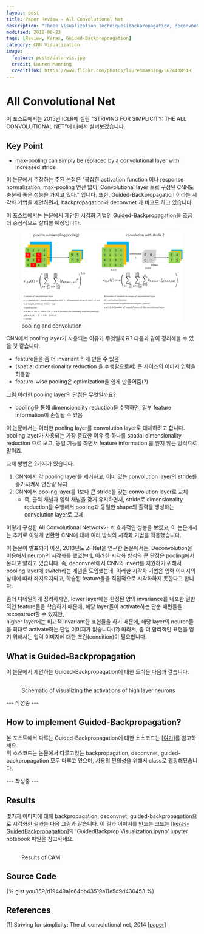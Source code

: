 ```yaml
---
layout: post
title: Paper Review - All Convolutional Net
description: "Three Visualization Techniques(backpropagation, deconvnet, guided-backpropagation)"
modified: 2018-08-23
tags: [Review, Keras, Guided-Backpropoagation]
category: CNN Visualization
image:
  feature: posts/data-vis.jpg
  credit: Lauren Manning
  creditlink: https://www.flickr.com/photos/laurenmanning/5674438518
---
```


# All Convolutional Net
이 포스트에서는 2015년 ICLR에 실린 "STRIVING FOR SIMPLICITY: THE ALL CONVOLUTIONAL NET"에 대해서 살펴보겠습니다.

## Key Point
- max-pooling can simply be replaced by a convolutional layer with increased stride

이 논문에서 주장하는 주된 논점은 "복잡한 activation function 이나 response normalization, max-pooling 연산 없이, Convolutional layer 들로 구성된 CNN도 충분히 좋은 성능을 가지고 있다." 입니다.
또한, Guided-Backpropagation 이라는 시각화 기법을 제안하면서, backpropagation과 deconvnet 과 비교도 하고 있습니다.

이 포스트에서는 논문에서 제안한 시각화 기법인 Guided-Backpropagation을 조금 더 중점적으로 살펴볼 예정입니다.

<figure>
	<img src="/images/contents/allconvnet_pooling_conv.png" alt="">
	<figcaption>pooling and convolution</figcaption>
</figure>

CNN에서 pooling layer가 사용되는 이유가 무엇일까요? 다음과 같이 정리해볼 수 있을 것 같습니다.
- feature들을 좀 더 invariant 하게 만들 수 있음
- (spatial dimensionality reduction 을 수행함으로써) 큰 사이즈의 이미지 입력을 허용함
- feature-wise pooling은 optimization을 쉽게 만들어줌(?)

그럼 이러한 pooling layer의 단점은 무엇일까요?
- pooling을 통해 dimensionality reduction을 수행하면, 일부 feature information이 손실될 수 있음

이 논문에서는 이러한 pooling layer를 convolution layer로 대체하려고 합니다. <br />
pooling layer가 사용되는 가장 중요한 이유 중 하나를 spatial dimensionality reduction 으로 보고, 동일 기능을 하면서 feature information 을 잃지 않는 방식으로말이죠.

교체 방법은 2가지가 있습니다.
1. CNN에서 각 pooling layer를 제거하고, 이미 있는 convolution layer의 stride를 증가시켜서 연산량 유지
2. CNN에서 pooling layer를 1보다 큰 stride를 갖는 convolution layer로 교체
    - 즉, 출력 채널과 입력 채널을 갖게 유지하면서, stride로 dimensionality reduction을 수행해서 pooling과 동일한 shape의 출력을 생성하는 convolution layer로 교체

이렇게 구성한 All Convolutional Network가 꾀 효과적인 성능을 보였고,
이 논문에서는 추가로 이렇게 변환한 CNN에 대해 여러 방식의 시각화 기법을 적용했습니다.

이 논문이 발표되기 이전, 2013년도 ZFNet을 연구한 논문에서는, Deconvolution을 이용해서 neuron의 시각화를 했었는데, 이러한 시각화 방식의 큰 단점은 pooling에서 온다고 말하고 있습니다.
즉, deconvnet에서 CNN의 invert를 지원하기 위해서 pooling layer에 switch라는 개념을 도입했는데, 이러한 시각화 기법은 입력 이미지의 상태에 따라 좌지우지되고, 학습된 feature들을 직접적으로 시각화하지 못한다고 합니다.

좀더 디테일하게 정리하자면,
lower layer에는 한정된 양의 invariance를 내포한 일반적인 feature들을 학습하기 때문에, 해당 layer들이 activate하는 단순 패턴들을 reconstruct할 수 있지만, <br/>
higher layer에는 비교적 invariant한 표현들을 하기 때문에, 해당 layer의 neuron들을 최대로 activate하는 단일 이미지가 없습니다.(?) 따라서, 좀 더 합리적인 표현을 얻기 위해서는 입력 이미지에 대한 조건(condition)이 필요합니다.

## What is Guided-Backpropagation
이 논문에서 제안하는 Guided-Backpropagation에 대한 도식은 다음과 같습니다.

<figure>
	<img src="https://ai2-s2-public.s3.amazonaws.com/figures/2017-08-08/0f84a81f431b18a78bd97f59ed4b9d8eda390970/8-Figure1-1.png" alt="">
	<figcaption>Schematic of visualizing the activations of high layer neurons</figcaption>
</figure>

--- 작성중 ---

## How to implement Guided-Backpropagation?
본 포스트에서 다루는 Guided-Backpropagation에 대한 소스코드는 [[여기]](https://github.com/you359/Keras-CNNVisualization/tree/master/keras-GuidedBackpropagation)를 참고하세요. <br />
위 소스코드는 논문에서 다루고있는 backpropagation, deconvnet, guided-backpropagation 모두 다루고 있으며, 사용의 편의성을 위해서 class로 랩핑해뒀습니다.

--- 작성중 ---

## Results
몇가지 이미지에 대해 backpropagation, deconvnet, guided-backpropagation으로 시각화한 결과는 다음 그림과 같습니다.
이 결과 이미지를 만드는 코드는 [[keras-GuidedBackpropagation]](https://github.com/you359/Keras-CNNVisualization/tree/master/keras-GuidedBackpropagation)의 'GuidedBackprop Visualization.ipynb' jupyter notebook 파일을 참고하세요.

<figure>
	<img src="https://github.com/you359/Keras-CNNVisualization/raw/master/keras-GuidedBackpropagation/result.png" alt="">
	<figcaption>Results of CAM</figcaption>
</figure>

## Source Code
{% gist you359/d19449a1c64bb43519a11e5d9d430453 %}

## References
[1] Striving for simplicity: The all convolutional net, 2014  [[paper]](https://arxiv.org/pdf/1412.6806.pdf)
